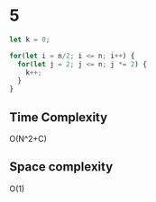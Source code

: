 # 5 

```js
let k = 0;

for(let i = n/2; i <= n; i++) {
  for(let j = 2; j <= n; j *= 2) {
    k++;
  }
}
```

## Time Complexity

O(N^2+C)
## Space complexity

O(1)
